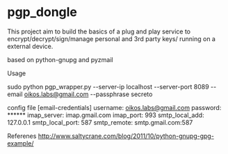 # pgp_dongle
This project aim to build the basics of a plug and play service to encrypt/decrypt/sign/manage personal and 3rd party keys/ running on a external device.

based on python-gnupg and pyzmail

Usage

sudo python pgp_wrapper.py --server-ip localhost --server-port 8089 --email oikos.labs@gmail.com --passphrase secreto

config file
[email-credentials]
username: oikos.labs@gmail.com
password: ******
imap_server: imap.gmail.com
imap_port: 993
smtp_local_add: 127.0.0.1
smtp_local_port: 587
smtp_remote: smtp.gmail.com:587



Referenes
http://www.saltycrane.com/blog/2011/10/python-gnupg-gpg-example/
